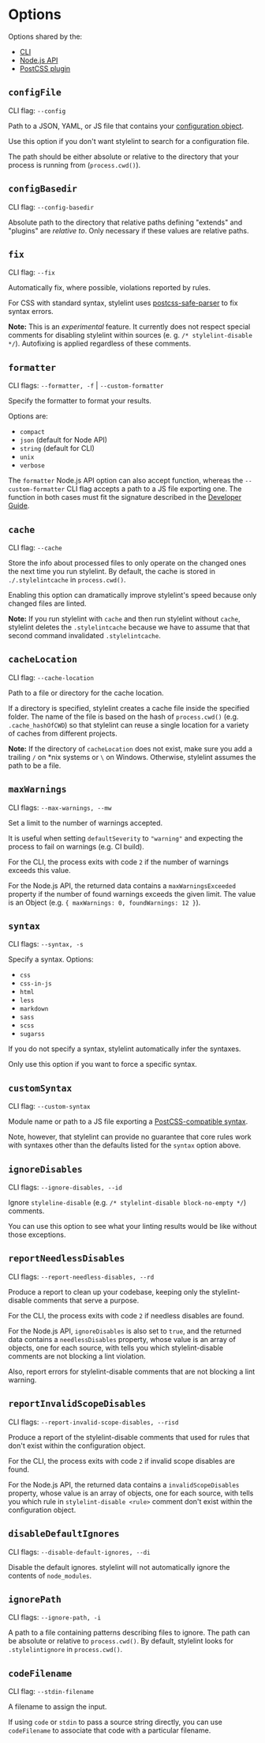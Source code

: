 # Options

Options shared by the:

-   [CLI](usage/cli.md)
-   [Node.js API](usage/node-api.md)
-   [PostCSS plugin](usage/postcss-plugin.md)

## `configFile`

CLI flag: `--config`

Path to a JSON, YAML, or JS file that contains your [configuration object](configure.md).

Use this option if you don't want stylelint to search for a configuration file.

The path should be either absolute or relative to the directory that your process is running from (`process.cwd()`).

## `configBasedir`

CLI flag: `--config-basedir`

Absolute path to the directory that relative paths defining "extends" and "plugins" are _relative to_. Only necessary if these values are relative paths.

## `fix`

CLI flag: `--fix`

Automatically fix, where possible, violations reported by rules.

For CSS with standard syntax, stylelint uses [postcss-safe-parser](https://github.com/postcss/postcss-safe-parser) to fix syntax errors.

**Note:** This is an _experimental_ feature. It currently does not respect special comments for disabling stylelint within sources (e. g. `/* stylelint-disable */`). Autofixing is applied regardless of these comments.

## `formatter`

CLI flags: `--formatter, -f` | `--custom-formatter`

Specify the formatter to format your results.

Options are:

-   `compact`
-   `json` (default for Node API)
-   `string` (default for CLI)
-   `unix`
-   `verbose`

The `formatter` Node.js API option can also accept function, whereas the `--custom-formatter` CLI flag accepts a path to a JS file exporting one. The function in both cases must fit the signature described in the [Developer Guide](../developer-guide/formatters.md).

## `cache`

CLI flag: `--cache`

Store the info about processed files to only operate on the changed ones the next time you run stylelint. By default, the cache is stored in `./.stylelintcache` in `process.cwd()`.

Enabling this option can dramatically improve stylelint's speed because only changed files are linted.

**Note:** If you run stylelint with `cache` and then run stylelint without `cache`, stylelint deletes the `.stylelintcache` because we have to assume that that second command invalidated `.stylelintcache`.

## `cacheLocation`

CLI flag: `--cache-location`

Path to a file or directory for the cache location.

If a directory is specified, stylelint creates a cache file inside the specified folder. The name of the file is based on the hash of `process.cwd()` (e.g. `.cache_hashOfCWD`) so that stylelint can reuse a single location for a variety of caches from different projects.

**Note:** If the directory of `cacheLocation` does not exist, make sure you add a trailing `/` on \*nix systems or `\` on Windows. Otherwise, stylelint assumes the path to be a file.

## `maxWarnings`

CLI flags: `--max-warnings, --mw`

Set a limit to the number of warnings accepted.

It is useful when setting `defaultSeverity` to `"warning"` and expecting the process to fail on warnings (e.g. CI build).

For the CLI, the process exits with code `2` if the number of warnings exceeds this value.

For the Node.js API, the returned data contains a `maxWarningsExceeded` property if the number of found warnings exceeds the given limit. The value is an Object (e.g. `{ maxWarnings: 0, foundWarnings: 12 }`).

## `syntax`

CLI flags: `--syntax, -s`

Specify a syntax. Options:

-   `css`
-   `css-in-js`
-   `html`
-   `less`
-   `markdown`
-   `sass`
-   `scss`
-   `sugarss`

If you do not specify a syntax, stylelint automatically infer the syntaxes.

Only use this option if you want to force a specific syntax.

## `customSyntax`

CLI flag: `--custom-syntax`

Module name or path to a JS file exporting a [PostCSS-compatible syntax](https://github.com/postcss/postcss#syntaxes).

Note, however, that stylelint can provide no guarantee that core rules work with syntaxes other than the defaults listed for the `syntax` option above.

## `ignoreDisables`

CLI flags: `--ignore-disables, --id`

Ignore `styleline-disable` (e.g. `/* stylelint-disable block-no-empty */`) comments.

You can use this option to see what your linting results would be like without those exceptions.

## `reportNeedlessDisables`

CLI flags: `--report-needless-disables, --rd`

Produce a report to clean up your codebase, keeping only the stylelint-disable comments that serve a purpose.

For the CLI, the process exits with code `2` if needless disables are found.

For the Node.js API, `ignoreDisables` is also set to `true`, and the returned data contains a `needlessDisables` property, whose value is an array of objects, one for each source, with tells you which stylelint-disable comments are not blocking a lint violation.

Also, report errors for stylelint-disable comments that are not blocking a lint warning.

## `reportInvalidScopeDisables`

CLI flags: `--report-invalid-scope-disables, --risd`

Produce a report of the stylelint-disable comments that used for rules that don't exist within the configuration object.

For the CLI, the process exits with code `2` if invalid scope disables are found.

For the Node.js API, the returned data contains a `invalidScopeDisables` property, whose value is an array of objects, one for each source, with tells you which rule in `stylelint-disable <rule>` comment don't exist within the configuration object.

## `disableDefaultIgnores`

CLI flags: `--disable-default-ignores, --di`

Disable the default ignores. stylelint will not automatically ignore the contents of `node_modules`.

## `ignorePath`

CLI flags: `--ignore-path, -i`

A path to a file containing patterns describing files to ignore. The path can be absolute or relative to `process.cwd()`. By default, stylelint looks for `.stylelintignore` in `process.cwd()`.

## `codeFilename`

CLI flag: `--stdin-filename`

A filename to assign the input.

If using `code` or `stdin` to pass a source string directly, you can use `codeFilename` to associate that code with a particular filename.
